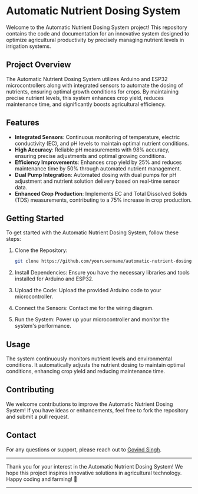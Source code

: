 # Automatic Nutrient Dosing System

Welcome to the Automatic Nutrient Dosing System project! This repository contains the code and documentation for an innovative system designed to optimize agricultural productivity by precisely managing nutrient levels in irrigation systems.

## Project Overview

The Automatic Nutrient Dosing System utilizes Arduino and ESP32 microcontrollers along with integrated sensors to automate the dosing of nutrients, ensuring optimal growth conditions for crops. By maintaining precise nutrient levels, this system enhances crop yield, reduces maintenance time, and significantly boosts agricultural efficiency.

## Features

- **Integrated Sensors**: Continuous monitoring of temperature, electric conductivity (EC), and pH levels to maintain optimal nutrient conditions.
- **High Accuracy**: Reliable pH measurements with 98% accuracy, ensuring precise adjustments and optimal growing conditions.
- **Efficiency Improvements**: Enhances crop yield by 25% and reduces maintenance time by 50% through automated nutrient management.
- **Dual Pump Integration**: Automated dosing with dual pumps for pH adjustment and nutrient solution delivery based on real-time sensor data.
- **Enhanced Crop Production**: Implements EC and Total Dissolved Solids (TDS) measurements, contributing to a 75% increase in crop production.

## Getting Started

To get started with the Automatic Nutrient Dosing System, follow these steps:

1. Clone the Repository:
    ```sh
    git clone https://github.com/yourusername/automatic-nutrient-dosing-system.git
    ```

2. Install Dependencies:
    Ensure you have the necessary libraries and tools installed for Arduino and ESP32.

3. Upload the Code:
    Upload the provided Arduino code to your microcontroller.

4. Connect the Sensors:
    Contact me for the wiring diagram.

5. Run the System:
    Power up your microcontroller and monitor the system's performance.

## Usage

The system continuously monitors nutrient levels and environmental conditions. It automatically adjusts the nutrient dosing to maintain optimal conditions, enhancing crop yield and reducing maintenance time.

## Contributing

We welcome contributions to improve the Automatic Nutrient Dosing System! If you have ideas or enhancements, feel free to fork the repository and submit a pull request.


## Contact

For any questions or support, please reach out to [Govind Singh](mailto:govindsinghrathore1997@gmail.com).

---

Thank you for your interest in the Automatic Nutrient Dosing System! We hope this project inspires innovative solutions in agricultural technology. Happy coding and farming! 🌱

---


